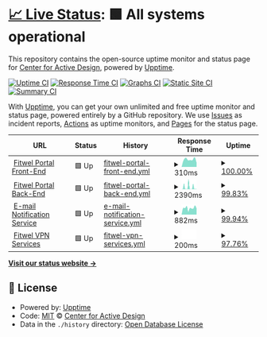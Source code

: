 # [📈 Live Status](https://statuspage.fitwel.org): <!--live status--> **🟩 All systems operational**

This repository contains the open-source uptime monitor and status page for [Center for Active Design](https://app.fitwel.org), powered by [Upptime](https://github.com/upptime/upptime).

[![Uptime CI](https://github.com/c4ad/upptime-tool/workflows/Uptime%20CI/badge.svg)](https://github.com/c4ad/upptime-tool/actions?query=workflow%3A%22Uptime+CI%22)
[![Response Time CI](https://github.com/c4ad/upptime-tool/workflows/Response%20Time%20CI/badge.svg)](https://github.com/c4ad/upptime-tool/actions?query=workflow%3A%22Response+Time+CI%22)
[![Graphs CI](https://github.com/c4ad/upptime-tool/workflows/Graphs%20CI/badge.svg)](https://github.com/c4ad/upptime-tool/actions?query=workflow%3A%22Graphs+CI%22)
[![Static Site CI](https://github.com/c4ad/upptime-tool/workflows/Static%20Site%20CI/badge.svg)](https://github.com/c4ad/upptime-tool/actions?query=workflow%3A%22Static+Site+CI%22)
[![Summary CI](https://github.com/c4ad/upptime-tool/workflows/Summary%20CI/badge.svg)](https://github.com/c4ad/upptime-tool/actions?query=workflow%3A%22Summary+CI%22)

With [Upptime](https://upptime.js.org), you can get your own unlimited and free uptime monitor and status page, powered entirely by a GitHub repository. We use [Issues](https://github.com/c4ad/upptime-tool/issues) as incident reports, [Actions](https://github.com/c4ad/upptime-tool/actions) as uptime monitors, and [Pages](https://statuspage.fitwel.org) for the status page.

<!--start: status pages-->
<!-- This summary is generated by Upptime (https://github.com/upptime/upptime) -->
<!-- Do not edit this manually, your changes will be overwritten -->
<!-- prettier-ignore -->
| URL | Status | History | Response Time | Uptime |
| --- | ------ | ------- | ------------- | ------ |
| <img alt="" src="https://icons.duckduckgo.com/ip3/app.fitwel.org.ico" height="13"> [Fitwel Portal Front-End](https://app.fitwel.org) | 🟩 Up | [fitwel-portal-front-end.yml](https://github.com/c4ad/uptime-tool/commits/HEAD/history/fitwel-portal-front-end.yml) | <details><summary><img alt="Response time graph" src="./graphs/fitwel-portal-front-end/response-time-week.png" height="20"> 310ms</summary><br><a href="https://statuspage.fitwel.org/history/fitwel-portal-front-end"><img alt="Response time 266" src="https://img.shields.io/endpoint?url=https%3A%2F%2Fraw.githubusercontent.com%2Fc4ad%2Fuptime-tool%2FHEAD%2Fapi%2Ffitwel-portal-front-end%2Fresponse-time.json"></a><br><a href="https://statuspage.fitwel.org/history/fitwel-portal-front-end"><img alt="24-hour response time 255" src="https://img.shields.io/endpoint?url=https%3A%2F%2Fraw.githubusercontent.com%2Fc4ad%2Fuptime-tool%2FHEAD%2Fapi%2Ffitwel-portal-front-end%2Fresponse-time-day.json"></a><br><a href="https://statuspage.fitwel.org/history/fitwel-portal-front-end"><img alt="7-day response time 310" src="https://img.shields.io/endpoint?url=https%3A%2F%2Fraw.githubusercontent.com%2Fc4ad%2Fuptime-tool%2FHEAD%2Fapi%2Ffitwel-portal-front-end%2Fresponse-time-week.json"></a><br><a href="https://statuspage.fitwel.org/history/fitwel-portal-front-end"><img alt="30-day response time 343" src="https://img.shields.io/endpoint?url=https%3A%2F%2Fraw.githubusercontent.com%2Fc4ad%2Fuptime-tool%2FHEAD%2Fapi%2Ffitwel-portal-front-end%2Fresponse-time-month.json"></a><br><a href="https://statuspage.fitwel.org/history/fitwel-portal-front-end"><img alt="1-year response time 266" src="https://img.shields.io/endpoint?url=https%3A%2F%2Fraw.githubusercontent.com%2Fc4ad%2Fuptime-tool%2FHEAD%2Fapi%2Ffitwel-portal-front-end%2Fresponse-time-year.json"></a></details> | <details><summary><a href="https://statuspage.fitwel.org/history/fitwel-portal-front-end">100.00%</a></summary><a href="https://statuspage.fitwel.org/history/fitwel-portal-front-end"><img alt="All-time uptime 99.52%" src="https://img.shields.io/endpoint?url=https%3A%2F%2Fraw.githubusercontent.com%2Fc4ad%2Fuptime-tool%2FHEAD%2Fapi%2Ffitwel-portal-front-end%2Fuptime.json"></a><br><a href="https://statuspage.fitwel.org/history/fitwel-portal-front-end"><img alt="24-hour uptime 100.00%" src="https://img.shields.io/endpoint?url=https%3A%2F%2Fraw.githubusercontent.com%2Fc4ad%2Fuptime-tool%2FHEAD%2Fapi%2Ffitwel-portal-front-end%2Fuptime-day.json"></a><br><a href="https://statuspage.fitwel.org/history/fitwel-portal-front-end"><img alt="7-day uptime 100.00%" src="https://img.shields.io/endpoint?url=https%3A%2F%2Fraw.githubusercontent.com%2Fc4ad%2Fuptime-tool%2FHEAD%2Fapi%2Ffitwel-portal-front-end%2Fuptime-week.json"></a><br><a href="https://statuspage.fitwel.org/history/fitwel-portal-front-end"><img alt="30-day uptime 100.00%" src="https://img.shields.io/endpoint?url=https%3A%2F%2Fraw.githubusercontent.com%2Fc4ad%2Fuptime-tool%2FHEAD%2Fapi%2Ffitwel-portal-front-end%2Fuptime-month.json"></a><br><a href="https://statuspage.fitwel.org/history/fitwel-portal-front-end"><img alt="1-year uptime 99.52%" src="https://img.shields.io/endpoint?url=https%3A%2F%2Fraw.githubusercontent.com%2Fc4ad%2Fuptime-tool%2FHEAD%2Fapi%2Ffitwel-portal-front-end%2Fuptime-year.json"></a></details>
| <img alt="" src="https://icons.duckduckgo.com/ip3/api.fitwel.org.ico" height="13"> [Fitwel Portal Back-End](https://api.fitwel.org/health) | 🟩 Up | [fitwel-portal-back-end.yml](https://github.com/c4ad/uptime-tool/commits/HEAD/history/fitwel-portal-back-end.yml) | <details><summary><img alt="Response time graph" src="./graphs/fitwel-portal-back-end/response-time-week.png" height="20"> 2390ms</summary><br><a href="https://statuspage.fitwel.org/history/fitwel-portal-back-end"><img alt="Response time 783" src="https://img.shields.io/endpoint?url=https%3A%2F%2Fraw.githubusercontent.com%2Fc4ad%2Fuptime-tool%2FHEAD%2Fapi%2Ffitwel-portal-back-end%2Fresponse-time.json"></a><br><a href="https://statuspage.fitwel.org/history/fitwel-portal-back-end"><img alt="24-hour response time 55" src="https://img.shields.io/endpoint?url=https%3A%2F%2Fraw.githubusercontent.com%2Fc4ad%2Fuptime-tool%2FHEAD%2Fapi%2Ffitwel-portal-back-end%2Fresponse-time-day.json"></a><br><a href="https://statuspage.fitwel.org/history/fitwel-portal-back-end"><img alt="7-day response time 2390" src="https://img.shields.io/endpoint?url=https%3A%2F%2Fraw.githubusercontent.com%2Fc4ad%2Fuptime-tool%2FHEAD%2Fapi%2Ffitwel-portal-back-end%2Fresponse-time-week.json"></a><br><a href="https://statuspage.fitwel.org/history/fitwel-portal-back-end"><img alt="30-day response time 1233" src="https://img.shields.io/endpoint?url=https%3A%2F%2Fraw.githubusercontent.com%2Fc4ad%2Fuptime-tool%2FHEAD%2Fapi%2Ffitwel-portal-back-end%2Fresponse-time-month.json"></a><br><a href="https://statuspage.fitwel.org/history/fitwel-portal-back-end"><img alt="1-year response time 783" src="https://img.shields.io/endpoint?url=https%3A%2F%2Fraw.githubusercontent.com%2Fc4ad%2Fuptime-tool%2FHEAD%2Fapi%2Ffitwel-portal-back-end%2Fresponse-time-year.json"></a></details> | <details><summary><a href="https://statuspage.fitwel.org/history/fitwel-portal-back-end">99.83%</a></summary><a href="https://statuspage.fitwel.org/history/fitwel-portal-back-end"><img alt="All-time uptime 99.95%" src="https://img.shields.io/endpoint?url=https%3A%2F%2Fraw.githubusercontent.com%2Fc4ad%2Fuptime-tool%2FHEAD%2Fapi%2Ffitwel-portal-back-end%2Fuptime.json"></a><br><a href="https://statuspage.fitwel.org/history/fitwel-portal-back-end"><img alt="24-hour uptime 100.00%" src="https://img.shields.io/endpoint?url=https%3A%2F%2Fraw.githubusercontent.com%2Fc4ad%2Fuptime-tool%2FHEAD%2Fapi%2Ffitwel-portal-back-end%2Fuptime-day.json"></a><br><a href="https://statuspage.fitwel.org/history/fitwel-portal-back-end"><img alt="7-day uptime 99.83%" src="https://img.shields.io/endpoint?url=https%3A%2F%2Fraw.githubusercontent.com%2Fc4ad%2Fuptime-tool%2FHEAD%2Fapi%2Ffitwel-portal-back-end%2Fuptime-week.json"></a><br><a href="https://statuspage.fitwel.org/history/fitwel-portal-back-end"><img alt="30-day uptime 99.95%" src="https://img.shields.io/endpoint?url=https%3A%2F%2Fraw.githubusercontent.com%2Fc4ad%2Fuptime-tool%2FHEAD%2Fapi%2Ffitwel-portal-back-end%2Fuptime-month.json"></a><br><a href="https://statuspage.fitwel.org/history/fitwel-portal-back-end"><img alt="1-year uptime 99.95%" src="https://img.shields.io/endpoint?url=https%3A%2F%2Fraw.githubusercontent.com%2Fc4ad%2Fuptime-tool%2FHEAD%2Fapi%2Ffitwel-portal-back-end%2Fuptime-year.json"></a></details>
| <img alt="" src="https://icons.duckduckgo.com/ip3/adai.app.n8n.cloud.ico" height="13"> [E-mail Notification Service](https://adai.app.n8n.cloud) | 🟩 Up | [e-mail-notification-service.yml](https://github.com/c4ad/uptime-tool/commits/HEAD/history/e-mail-notification-service.yml) | <details><summary><img alt="Response time graph" src="./graphs/e-mail-notification-service/response-time-week.png" height="20"> 882ms</summary><br><a href="https://statuspage.fitwel.org/history/e-mail-notification-service"><img alt="Response time 1068" src="https://img.shields.io/endpoint?url=https%3A%2F%2Fraw.githubusercontent.com%2Fc4ad%2Fuptime-tool%2FHEAD%2Fapi%2Fe-mail-notification-service%2Fresponse-time.json"></a><br><a href="https://statuspage.fitwel.org/history/e-mail-notification-service"><img alt="24-hour response time 785" src="https://img.shields.io/endpoint?url=https%3A%2F%2Fraw.githubusercontent.com%2Fc4ad%2Fuptime-tool%2FHEAD%2Fapi%2Fe-mail-notification-service%2Fresponse-time-day.json"></a><br><a href="https://statuspage.fitwel.org/history/e-mail-notification-service"><img alt="7-day response time 882" src="https://img.shields.io/endpoint?url=https%3A%2F%2Fraw.githubusercontent.com%2Fc4ad%2Fuptime-tool%2FHEAD%2Fapi%2Fe-mail-notification-service%2Fresponse-time-week.json"></a><br><a href="https://statuspage.fitwel.org/history/e-mail-notification-service"><img alt="30-day response time 982" src="https://img.shields.io/endpoint?url=https%3A%2F%2Fraw.githubusercontent.com%2Fc4ad%2Fuptime-tool%2FHEAD%2Fapi%2Fe-mail-notification-service%2Fresponse-time-month.json"></a><br><a href="https://statuspage.fitwel.org/history/e-mail-notification-service"><img alt="1-year response time 1068" src="https://img.shields.io/endpoint?url=https%3A%2F%2Fraw.githubusercontent.com%2Fc4ad%2Fuptime-tool%2FHEAD%2Fapi%2Fe-mail-notification-service%2Fresponse-time-year.json"></a></details> | <details><summary><a href="https://statuspage.fitwel.org/history/e-mail-notification-service">99.94%</a></summary><a href="https://statuspage.fitwel.org/history/e-mail-notification-service"><img alt="All-time uptime 100.00%" src="https://img.shields.io/endpoint?url=https%3A%2F%2Fraw.githubusercontent.com%2Fc4ad%2Fuptime-tool%2FHEAD%2Fapi%2Fe-mail-notification-service%2Fuptime.json"></a><br><a href="https://statuspage.fitwel.org/history/e-mail-notification-service"><img alt="24-hour uptime 100.00%" src="https://img.shields.io/endpoint?url=https%3A%2F%2Fraw.githubusercontent.com%2Fc4ad%2Fuptime-tool%2FHEAD%2Fapi%2Fe-mail-notification-service%2Fuptime-day.json"></a><br><a href="https://statuspage.fitwel.org/history/e-mail-notification-service"><img alt="7-day uptime 99.94%" src="https://img.shields.io/endpoint?url=https%3A%2F%2Fraw.githubusercontent.com%2Fc4ad%2Fuptime-tool%2FHEAD%2Fapi%2Fe-mail-notification-service%2Fuptime-week.json"></a><br><a href="https://statuspage.fitwel.org/history/e-mail-notification-service"><img alt="30-day uptime 99.99%" src="https://img.shields.io/endpoint?url=https%3A%2F%2Fraw.githubusercontent.com%2Fc4ad%2Fuptime-tool%2FHEAD%2Fapi%2Fe-mail-notification-service%2Fuptime-month.json"></a><br><a href="https://statuspage.fitwel.org/history/e-mail-notification-service"><img alt="1-year uptime 100.00%" src="https://img.shields.io/endpoint?url=https%3A%2F%2Fraw.githubusercontent.com%2Fc4ad%2Fuptime-tool%2FHEAD%2Fapi%2Fe-mail-notification-service%2Fuptime-year.json"></a></details>
| <img alt="" src="https://icons.duckduckgo.com/ip3/vpn.fitwel.fitwel.org.ico" height="13"> [Fitwel VPN Services](https://vpn.fitwel.fitwel.org) | 🟩 Up | [fitwel-vpn-services.yml](https://github.com/c4ad/uptime-tool/commits/HEAD/history/fitwel-vpn-services.yml) | <details><summary><img alt="Response time graph" src="./graphs/fitwel-vpn-services/response-time-week.png" height="20"> 200ms</summary><br><a href="https://statuspage.fitwel.org/history/fitwel-vpn-services"><img alt="Response time 200" src="https://img.shields.io/endpoint?url=https%3A%2F%2Fraw.githubusercontent.com%2Fc4ad%2Fuptime-tool%2FHEAD%2Fapi%2Ffitwel-vpn-services%2Fresponse-time.json"></a><br><a href="https://statuspage.fitwel.org/history/fitwel-vpn-services"><img alt="24-hour response time 200" src="https://img.shields.io/endpoint?url=https%3A%2F%2Fraw.githubusercontent.com%2Fc4ad%2Fuptime-tool%2FHEAD%2Fapi%2Ffitwel-vpn-services%2Fresponse-time-day.json"></a><br><a href="https://statuspage.fitwel.org/history/fitwel-vpn-services"><img alt="7-day response time 200" src="https://img.shields.io/endpoint?url=https%3A%2F%2Fraw.githubusercontent.com%2Fc4ad%2Fuptime-tool%2FHEAD%2Fapi%2Ffitwel-vpn-services%2Fresponse-time-week.json"></a><br><a href="https://statuspage.fitwel.org/history/fitwel-vpn-services"><img alt="30-day response time 200" src="https://img.shields.io/endpoint?url=https%3A%2F%2Fraw.githubusercontent.com%2Fc4ad%2Fuptime-tool%2FHEAD%2Fapi%2Ffitwel-vpn-services%2Fresponse-time-month.json"></a><br><a href="https://statuspage.fitwel.org/history/fitwel-vpn-services"><img alt="1-year response time 200" src="https://img.shields.io/endpoint?url=https%3A%2F%2Fraw.githubusercontent.com%2Fc4ad%2Fuptime-tool%2FHEAD%2Fapi%2Ffitwel-vpn-services%2Fresponse-time-year.json"></a></details> | <details><summary><a href="https://statuspage.fitwel.org/history/fitwel-vpn-services">97.76%</a></summary><a href="https://statuspage.fitwel.org/history/fitwel-vpn-services"><img alt="All-time uptime 97.76%" src="https://img.shields.io/endpoint?url=https%3A%2F%2Fraw.githubusercontent.com%2Fc4ad%2Fuptime-tool%2FHEAD%2Fapi%2Ffitwel-vpn-services%2Fuptime.json"></a><br><a href="https://statuspage.fitwel.org/history/fitwel-vpn-services"><img alt="24-hour uptime 97.76%" src="https://img.shields.io/endpoint?url=https%3A%2F%2Fraw.githubusercontent.com%2Fc4ad%2Fuptime-tool%2FHEAD%2Fapi%2Ffitwel-vpn-services%2Fuptime-day.json"></a><br><a href="https://statuspage.fitwel.org/history/fitwel-vpn-services"><img alt="7-day uptime 97.76%" src="https://img.shields.io/endpoint?url=https%3A%2F%2Fraw.githubusercontent.com%2Fc4ad%2Fuptime-tool%2FHEAD%2Fapi%2Ffitwel-vpn-services%2Fuptime-week.json"></a><br><a href="https://statuspage.fitwel.org/history/fitwel-vpn-services"><img alt="30-day uptime 97.76%" src="https://img.shields.io/endpoint?url=https%3A%2F%2Fraw.githubusercontent.com%2Fc4ad%2Fuptime-tool%2FHEAD%2Fapi%2Ffitwel-vpn-services%2Fuptime-month.json"></a><br><a href="https://statuspage.fitwel.org/history/fitwel-vpn-services"><img alt="1-year uptime 97.76%" src="https://img.shields.io/endpoint?url=https%3A%2F%2Fraw.githubusercontent.com%2Fc4ad%2Fuptime-tool%2FHEAD%2Fapi%2Ffitwel-vpn-services%2Fuptime-year.json"></a></details>

<!--end: status pages-->

[**Visit our status website →**](https://statuspage.fitwel.org)

## 📄 License

- Powered by: [Upptime](https://github.com/upptime/upptime)
- Code: [MIT](./LICENSE) © [Center for Active Design](https://app.fitwel.org)
- Data in the `./history` directory: [Open Database License](https://opendatacommons.org/licenses/odbl/1-0/)
